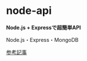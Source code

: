 # node-api
**Node.js + Expressで超簡単API**

Node.js・Express・MongoDB

[参考記事](https://qiita.com/k-penguin-sato/items/5d0db0116843396946bd)
